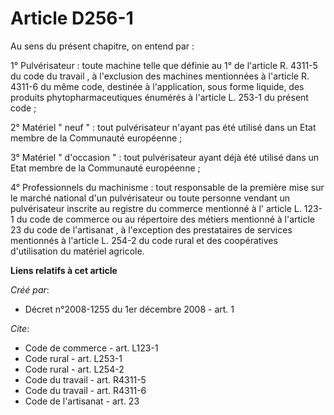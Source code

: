 # Article D256-1

Au sens du présent chapitre, on entend par : 

1° Pulvérisateur : toute machine telle que définie au 
1° de l'article R. 4311-5 du code du travail
, à l'exclusion des machines mentionnées à l'article R. 4311-6 du même code, destinée à l'application, sous forme liquide,
des produits phytopharmaceutiques énumérés à l'article L. 253-1 du présent code 
; 

2° Matériel " neuf " : tout pulvérisateur n'ayant pas été utilisé dans un Etat membre de la Communauté européenne ; 

3° Matériel " d'occasion " : tout pulvérisateur ayant déjà été utilisé dans un Etat membre de la Communauté européenne ; 

4° Professionnels du machinisme : tout responsable de la première mise sur le marché national d'un pulvérisateur ou toute
personne vendant un pulvérisateur inscrite au registre du commerce mentionné à l'
article L. 123-1 du code de commerce 
ou au répertoire des métiers mentionné à l'article 23 du code de l'artisanat
, à l'exception des prestataires de services mentionnés à l'article L. 254-2 du code rural
et des coopératives d'utilisation du matériel agricole.

**Liens relatifs à cet article**

_Créé par_:

  - Décret n°2008-1255 du 1er décembre 2008 - art. 1

_Cite_:

  - Code de commerce - art. L123-1
  - Code rural - art. L253-1
  - Code rural - art. L254-2
  - Code du travail - art. R4311-5
  - Code du travail - art. R4311-6
  - Code de l'artisanat - art. 23
